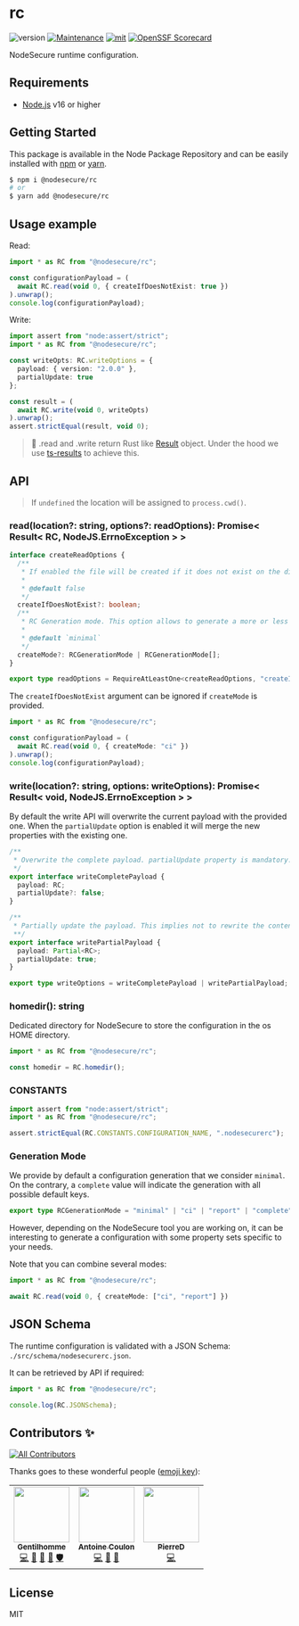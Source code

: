 # rc
![version](https://img.shields.io/badge/dynamic/json.svg?url=https://raw.githubusercontent.com/NodeSecure/rc/master/package.json&query=$.version&label=Version)
[![Maintenance](https://img.shields.io/badge/Maintained%3F-yes-green.svg)](https://github.com/NodeSecure/rc/commit-activity)
[![mit](https://img.shields.io/github/license/Naereen/StrapDown.js.svg)](https://github.com/NodeSecure/rc/blob/master/LICENSE)
[![OpenSSF
Scorecard](https://api.securityscorecards.dev/projects/github.com/NodeSecure/rc/badge)](https://api.securityscorecards.dev/projects/github.com/NodeSecure/rc)

NodeSecure runtime configuration.

## Requirements
- [Node.js](https://nodejs.org/en/) v16 or higher

## Getting Started

This package is available in the Node Package Repository and can be easily installed with [npm](https://docs.npmjs.com/getting-started/what-is-npm) or [yarn](https://yarnpkg.com).

```bash
$ npm i @nodesecure/rc
# or
$ yarn add @nodesecure/rc
```

## Usage example

Read:

```ts
import * as RC from "@nodesecure/rc";

const configurationPayload = (
  await RC.read(void 0, { createIfDoesNotExist: true })
).unwrap();
console.log(configurationPayload);
```

Write:
```ts
import assert from "node:assert/strict";
import * as RC from "@nodesecure/rc";

const writeOpts: RC.writeOptions = {
  payload: { version: "2.0.0" },
  partialUpdate: true
};

const result = (
  await RC.write(void 0, writeOpts)
).unwrap();
assert.strictEqual(result, void 0);
```

> 👀 .read and .write return Rust like [Result](https://doc.rust-lang.org/std/result/) object. Under the hood we use [ts-results](https://github.com/vultix/ts-results) to achieve this.

## API

> If `undefined` the location will be assigned to `process.cwd()`.

### read(location?: string, options?: readOptions): Promise< Result< RC, NodeJS.ErrnoException > >

```ts
interface createReadOptions {
  /**
   * If enabled the file will be created if it does not exist on the disk.
   *
   * @default false
   */
  createIfDoesNotExist?: boolean;
  /**
   * RC Generation mode. This option allows to generate a more or less complete configuration for some NodeSecure tools.
   *
   * @default `minimal`
   */
  createMode?: RCGenerationMode | RCGenerationMode[];
}

export type readOptions = RequireAtLeastOne<createReadOptions, "createIfDoesNotExist" | "createMode">;
```

The `createIfDoesNotExist` argument can be ignored if `createMode` is provided.

```ts
import * as RC from "@nodesecure/rc";

const configurationPayload = (
  await RC.read(void 0, { createMode: "ci" })
).unwrap();
console.log(configurationPayload);
```

### write(location?: string, options: writeOptions): Promise< Result< void, NodeJS.ErrnoException > >

By default the write API will overwrite the current payload with the provided one. When the `partialUpdate` option is enabled it will merge the new properties with the existing one.

```ts
/**
 * Overwrite the complete payload. partialUpdate property is mandatory.
 */
export interface writeCompletePayload {
  payload: RC;
  partialUpdate?: false;
}

/**
 * Partially update the payload. This implies not to rewrite the content of the file when enabled.
 **/
export interface writePartialPayload {
  payload: Partial<RC>;
  partialUpdate: true;
}

export type writeOptions = writeCompletePayload | writePartialPayload;
```

### homedir(): string

Dedicated directory for NodeSecure to store the configuration in the os HOME directory.

```ts
import * as RC from "@nodesecure/rc";

const homedir = RC.homedir();
```

### CONSTANTS

```ts
import assert from "node:assert/strict";
import * as RC from "@nodesecure/rc";

assert.strictEqual(RC.CONSTANTS.CONFIGURATION_NAME, ".nodesecurerc");
```

### Generation Mode

We provide by default a configuration generation that we consider `minimal`. On the contrary, a `complete` value will indicate the generation with all possible default keys.

```ts
export type RCGenerationMode = "minimal" | "ci" | "report" | "complete";
```

However, depending on the NodeSecure tool you are working on, it can be interesting to generate a configuration with some property sets specific to your needs.

Note that you can combine several modes:

```ts
import * as RC from "@nodesecure/rc";

await RC.read(void 0, { createMode: ["ci", "report"] })
```

## JSON Schema

The runtime configuration is validated with a JSON Schema: `./src/schema/nodesecurerc.json`.

It can be retrieved by API if required:
```ts
import * as RC from "@nodesecure/rc";

console.log(RC.JSONSchema);
```

## Contributors ✨

<!-- ALL-CONTRIBUTORS-BADGE:START - Do not remove or modify this section -->
[![All Contributors](https://img.shields.io/badge/all_contributors-3-orange.svg?style=flat-square)](#contributors-)
<!-- ALL-CONTRIBUTORS-BADGE:END -->

Thanks goes to these wonderful people ([emoji key](https://allcontributors.org/docs/en/emoji-key)):

<!-- ALL-CONTRIBUTORS-LIST:START - Do not remove or modify this section -->
<!-- prettier-ignore-start -->
<!-- markdownlint-disable -->
<table>
  <tr>
    <td align="center"><a href="https://www.linkedin.com/in/thomas-gentilhomme/"><img src="https://avatars.githubusercontent.com/u/4438263?v=4?s=100" width="100px;" alt=""/><br /><sub><b>Gentilhomme</b></sub></a><br /><a href="https://github.com/NodeSecure/rc/commits?author=fraxken" title="Code">💻</a> <a href="https://github.com/NodeSecure/rc/issues?q=author%3Afraxken" title="Bug reports">🐛</a> <a href="https://github.com/NodeSecure/rc/pulls?q=is%3Apr+reviewed-by%3Afraxken" title="Reviewed Pull Requests">👀</a> <a href="https://github.com/NodeSecure/rc/commits?author=fraxken" title="Documentation">📖</a> <a href="#security-fraxken" title="Security">🛡️</a></td>
    <td align="center"><a href="https://dev.to/antoinecoulon"><img src="https://avatars.githubusercontent.com/u/43391199?v=4?s=100" width="100px;" alt=""/><br /><sub><b>Antoine Coulon</b></sub></a><br /><a href="https://github.com/NodeSecure/rc/commits?author=antoine-coulon" title="Code">💻</a> <a href="https://github.com/NodeSecure/rc/issues?q=author%3Aantoine-coulon" title="Bug reports">🐛</a> <a href="https://github.com/NodeSecure/rc/pulls?q=is%3Apr+reviewed-by%3Aantoine-coulon" title="Reviewed Pull Requests">👀</a></td>
    <td align="center"><a href="https://github.com/PierreDemailly"><img src="https://avatars.githubusercontent.com/u/39910767?v=4?s=100" width="100px;" alt=""/><br /><sub><b>PierreD</b></sub></a><br /><a href="https://github.com/NodeSecure/rc/commits?author=PierreDemailly" title="Code">💻</a></td>
  </tr>
</table>

<!-- markdownlint-restore -->
<!-- prettier-ignore-end -->

<!-- ALL-CONTRIBUTORS-LIST:END -->

## License
MIT
